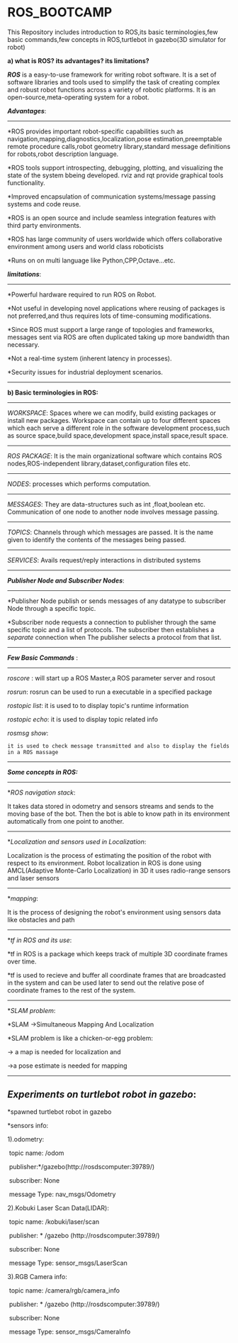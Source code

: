 # ROS_BOOTCAMP
This Repository includes introduction to ROS,its basic terminologies,few basic commands,few concepts in ROS,turtlebot in gazebo(3D simulator for robot)

**a) what is  ROS? its advantages? its limitations?**

***ROS*** is a easy-to-use framework for writing robot software. It is a set of software libraries and tools used to simplify the task of creating complex and robust robot functions across a variety of robotic platforms. It is an open-source,meta-operating system for a robot.

***Advantages***:

------------------

*ROS provides important robot-specific capabilities such as navigation,mapping,diagnostics,localization,pose estimation,preemptable remote procedure calls,robot geometry library,standard message definitions for robots,robot description language.

*ROS tools support introspecting, debugging, plotting, and visualizing the state of the system bbeing developed. rviz and rqt provide graphical tools functionality.

*Improved encapsulation of communication systems/message passing systems and code reuse.

*ROS is an open source and include seamless integration features with third party environments.

*ROS has large community of users worldwide which offers collaborative environment among users and world class roboticists

*Runs on on multi language like Python,CPP,Octave...etc.

***limitations***:

------------------

*Powerful hardware required to run ROS on Robot.

*Not useful in developing novel applications where reusing of packages is not preferred,and thus requires lots of time-consuming modifications.

*Since ROS must support a large range of topologies and frameworks, messages sent via ROS are often duplicated taking up more bandwidth than necessary.

*Not a real-time system (inherent latency in processes).

*Security issues for industrial deployment scenarios.

---------------------------------------------------------------------------------------------------------------------------------------------------------------------------------

**b) Basic terminologies in ROS:**

-----------------------------------

*WORKSPACE*: Spaces where we can modify, build existing packages or install new packages. Workspace  can contain up to four different spaces which each serve a different 	role in the software development process,such as source space,build space,development space,install space,result space.

---------------------------------------------------------------------------------------------------------------------------------------------------------------------------------

*ROS PACKAGE*: It is the main organizational software which contains ROS nodes,ROS-independent library,dataset,configuration files etc.

---------------------------------------------------------------------------------------------------------------------------------------------------------------------------------

*NODES*: processes which performs computation.

---------------------------------------------------------------------------------------------------------------------------------------------------------------------------------

*MESSAGES*: They are data-structures such as int ,float,boolean etc. Communication of one node to another node involves message passing.

---------------------------------------------------------------------------------------------------------------------------------------------------------------------------------

*TOPICS*: Channels through which messages are passed. It is the name given to identify the contents of the messages being passed.

---------------------------------------------------------------------------------------------------------------------------------------------------------------------------------

*SERVICES*: Avails request/reply interactions in distributed systems 

---------------------------------------------------------------------------------------------------------------------------------------------------------------------------------
***Publisher Node and Subscriber Nodes***:

----------------------------------------------------------

*Publisher Node publish or sends messages of any datatype to subscriber Node through a specific topic. 

*Subscriber node requests a connection to publisher through the same specific topic and a list of protocols. The subscriber then establishes a *separate* connection when The publisher  selects a protocol from that list.

-------------------------------------------------------------------------------------------------------------------------------------------

***Few Basic Commands*** :

----------------------------------------------------------------------------------------------------------------------------------------------

*roscore* : 
    will start up a ROS Master,a ROS parameter server and  rosout

*rosrun*: 
    rosrun can be used to run a executable in a specified package 

*rostopic list*: 
    it is used to to display topic's runtime information

*rostopic echo*:
    it is used to display topic related info

*rosmsg show*: 
    
    it is used to check message transmitted and also to display the fields in a ROS massage
-----------------------------------------------------------------------------------------------------------------------------------------------------------------
***Some concepts in ROS:***

-------------------------------------------------------------------------------------------------------------------------------------------------------------------

**ROS navigation stack*:

It takes data stored in odometry and sensors streams and sends to the moving base of the bot. Then the bot is able to know path in its environment automatically from one point to another.

-------------------------------------------------------------------------------------------------------------------------------------------------------------------------------

**Localization and sensors used in Localization*: 

Localization is the process of estimating the position of the robot with respect to its environment.
Robot localization in ROS is done using AMCL(Adaptive Monte-Carlo Localization) in 3D it uses radio-range sensors and laser sensors

---------------------------------------------------------------------------------------------------------------------------------------------------------------------------

**mapping*: 

It is the process of designing the robot's environment using sensors data like obstacles and path 

--------------------------------------------------------------------------------------------------------------------------------------------------------------------------------

**tf in ROS and its use*:

*tf in ROS is a package which keeps track of multiple 3D coordinate frames over time. 

*tf is used to recieve and buffer all coordinate frames that are broadcasted in the system and can be used later to send out the relative pose of coordinate frames to the rest of the system.

-----------------------------------------------------------------------------------------------------------------------------------------------------------------------------

**SLAM problem*:

*SLAM ->Simultaneous Mapping And Localization 

*SLAM problem is like a chicken-or-egg problem: 

-> a map is needed for localization and 

->a pose estimate is needed for mapping 

---------------------------------------------------------------------------------------------------------------------------------------------------------------------------------
***Experiments on turtlebot robot in gazebo***:
------------------------------------------------

*spawned turtlebot robot in gazebo

*sensors info:

1).odometry:

​				topic name: /odom

​				publisher:*/gazebo(http://rosdscomputer:39789/)

​				subscriber: None

​				message Type: nav_msgs/Odometry

2).Kobuki Laser Scan Data(LIDAR):


​				topic name: /kobuki/laser/scan 

​				publisher: * /gazebo (http://rosdscomputer:39789/)

​				subscriber: None

​				message Type: sensor_msgs/LaserScan

3).RGB Camera info:

​				topic name: /camera/rgb/camera_info

​				publisher: * /gazebo (http://rosdscomputer:39789/)

​				subscriber: None

​				message Type: sensor_msgs/CameraInfo




